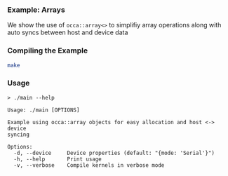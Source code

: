 ### Example: Arrays

We show the use of `occa::array<>` to simplifiy array operations along with auto syncs between host and device data

### Compiling the Example

```bash
make
```

### Usage

```
> ./main --help

Usage: ./main [OPTIONS]

Example using occa::array objects for easy allocation and host <-> device
syncing

Options:
  -d, --device     Device properties (default: "{mode: 'Serial'}")
  -h, --help       Print usage
  -v, --verbose    Compile kernels in verbose mode
```
